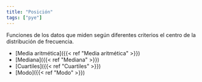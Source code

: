 ```yaml
---
title: "Posición"
tags: ["pye"]
---
```

Funciones de los datos que miden según diferentes criterios el centro de la distribución de frecuencia.

- [Media aritmética]({{< ref "Media aritmética" >}})
- [Mediana]({{< ref "Mediana" >}})
- [Cuartiles]({{< ref "Cuartiles" >}})
- [Modo]({{< ref "Modo" >}})